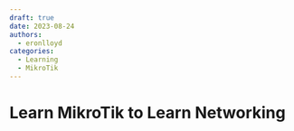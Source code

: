 ```yaml
---
draft: true 
date: 2023-08-24
authors:
  - eronlloyd
categories:
  - Learning
  - MikroTik
---
```


# Learn MikroTik to Learn Networking
